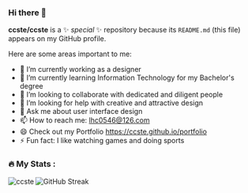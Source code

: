 ### Hi there 👋

**ccste/ccste** is a ✨ _special_ ✨ repository because its `README.md` (this file) appears on my GitHub profile.

Here are some areas important to me:

- 🔭 I’m currently working as a designer
- 🌱 I’m currently learning Information Technology for my Bachelor's degree
- 👯 I’m looking to collaborate with dedicated and diligent people
- 🤔 I’m looking for help with creative and attractive design
- 💬 Ask me about user interface design
- 📫 How to reach me: lhc0546@126.com
- 😄 Check out my Portfolio https://ccste.github.io/portfolio
- ⚡ Fun fact: I like watching games and doing sports

<h3 align="left">🔥   My Stats :</h3>

<img align="left" src="https://github-readme-stats.vercel.app/api?username=ccste&show_icons=true&locale=en" alt="ccste" />

<!-- <img align="right" src="https://github-readme-streak-stats.herokuapp.com/?user=ccste&" alt="ccste" /> -->

<div align="left">
  <img src="https://streak-stats.demolab.com?user=ccste&locale=en&mode=daily&hide_border=false&border_radius=10&order=3&card_width=1000" alt="GitHub Streak"  />
</div>

<!-- <a href="https://git.io/streak-stats"></a> -->
<!-- <img src="https://streak-stats.demolab.com?user=ccste&card_width=1000&card_height=300" alt="GitHub Streak" /> -->

<!-- &border_radius=24 -->